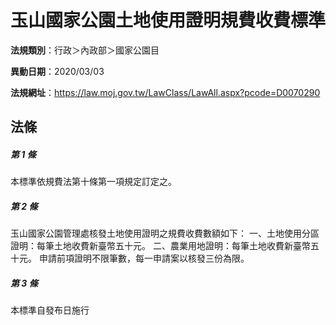 # 玉山國家公園土地使用證明規費收費標準

**法規類別**：行政＞內政部＞國家公園目

**異動日期**：2020/03/03  

**法規網址**：https://law.moj.gov.tw/LawClass/LawAll.aspx?pcode=D0070290





## 法條
##### 第 1 條
本標準依規費法第十條第一項規定訂定之。

##### 第 2 條
玉山國家公園管理處核發土地使用證明之規費收費數額如下：
一、土地使用分區證明：每筆土地收費新臺幣五十元。
二、農業用地證明：每筆土地收費新臺幣五十元。
申請前項證明不限筆數，每一申請案以核發三份為限。

##### 第 3 條
本標準自發布日施行


